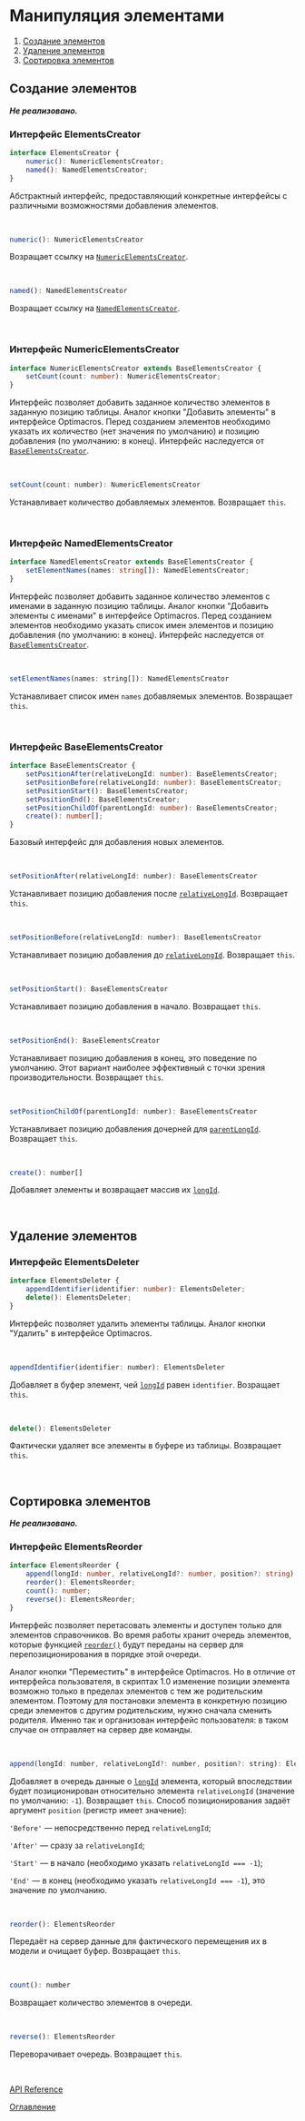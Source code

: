 # Манипуляция элементами

1. [Создание элементов](#create)
1. [Удаление элементов](#delete)
1. [Сортировка элементов](#reorder)

## Создание элементов<a name="create"></a>

***Не реализовано.***

### Интерфейс ElementsCreator<a name="ElementsCreator"></a>

```ts
interface ElementsCreator {
	numeric(): NumericElementsCreator;
	named(): NamedElementsCreator;
}
```
Абстрактный интерфейс, предоставляющий конкретные интерфейсы с различными возможностями добавления элементов.

&nbsp;

```js
numeric(): NumericElementsCreator
```
Возращает ссылку на [`NumericElementsCreator`](#NumericElementsCreator).

&nbsp;

```js
named(): NamedElementsCreator
```
Возращает ссылку на [`NamedElementsCreator`](#NamedElementsCreator).

&nbsp;

### Интерфейс NumericElementsCreator<a name="NumericElementsCreator"></a>

```ts
interface NumericElementsCreator extends BaseElementsCreator {
	setCount(count: number): NumericElementsCreator;
}
```
Интерфейс позволяет добавить заданное количество элементов в заданную позицию таблицы. Аналог кнопки "Добавить элементы" в интерфейсе Optimacros. Перед созданием элементов необходимо указать их количество (нет значения по умолчанию) и позицию добавления (по умолчанию: в конец). Интерфейс наследуется от [`BaseElementsCreator`](#BaseElementsCreator).

&nbsp;

```js
setCount(count: number): NumericElementsCreator
```
Устанавливает количество добавляемых элементов. Возвращает `this`.

&nbsp;

### Интерфейс NamedElementsCreator<a name="NamedElementsCreator"></a>

```ts
interface NamedElementsCreator extends BaseElementsCreator {
	setElementNames(names: string[]): NamedElementsCreator;
}
```
Интерфейс позволяет добавить заданное количество элементов с именами в заданную позицию таблицы. Аналог кнопки "Добавить элементы с именами" в интерфейсе Optimacros. Перед созданием элементов необходимо указать список имен элементов и позицию добавления (по умолчанию: в конец). Интерфейс наследуется от [`BaseElementsCreator`](#BaseElementsCreator).

&nbsp;

```js
setElementNames(names: string[]): NamedElementsCreator
```
Устанавливает список имен `names` добавляемых элементов. Возвращает `this`.

&nbsp;

### Интерфейс BaseElementsCreator<a name="BaseElementsCreator"></a>

```ts
interface BaseElementsCreator {
	setPositionAfter(relativeLongId: number): BaseElementsCreator;
	setPositionBefore(relativeLongId: number): BaseElementsCreator;
	setPositionStart(): BaseElementsCreator;
	setPositionEnd(): BaseElementsCreator;
	setPositionChildOf(parentLongId: number): BaseElementsCreator;
	create(): number[];
}
```
Базовый интерфейс для добавления новых элементов.

&nbsp;

```js
setPositionAfter(relativeLongId: number): BaseElementsCreator
```
Устанавливает позицию добавления после [`relativeLongId`](./views.md#longId). Возвращает `this`.

&nbsp; 

```js
setPositionBefore(relativeLongId: number): BaseElementsCreator
```
Устанавливает позицию добавления до [`relativeLongId`](./views.md#longId). Возвращает `this`.

&nbsp;

```js
setPositionStart(): BaseElementsCreator
```
Устанавливает позицию добавления в начало. Возвращает `this`.

&nbsp;

```js
setPositionEnd(): BaseElementsCreator
```
Устанавливает позицию добавления в конец, это поведение по умолчанию. Этот вариант наиболее эффективный с точки зрения производительности. Возвращает `this`.

&nbsp;

```js
setPositionChildOf(parentLongId: number): BaseElementsCreator
```
Устанавливает позицию добавления дочерней для [`parentLongId`](./views.md#longId). Возвращает `this`.

&nbsp;

```js
create(): number[]
```
Добавляет элементы и возвращает массив их [`longId`](./views.md#longId).

&nbsp;

## Удаление элементов<a name="delete"></a>

### Интерфейс ElementsDeleter<a name="ElementsDeleter"></a>
```ts
interface ElementsDeleter {
	appendIdentifier(identifier: number): ElementsDeleter;
	delete(): ElementsDeleter;
}
```
Интерфейс позволяет удалить элементы таблицы. Аналог кнопки "Удалить" в интерфейсе Optimacros.

&nbsp;

```js
appendIdentifier(identifier: number): ElementsDeleter
```
Добавляет в буфер элемент, чей [`longId`](./views.md#longId) равен `identifier`. Возращает `this`.

&nbsp;

```js
delete(): ElementsDeleter
```
Фактически удаляет все элементы в буфере из таблицы. Возвращает `this`.

&nbsp;

## Сортировка элементов<a name="reorder"></a>

***Не реализовано.***

### Интерфейс ElementsReorder<a name="ElementsReorder"></a>

```ts
interface ElementsReorder {
	append(longId: number, relativeLongId?: number, position?: string): ElementsReorder;
	reorder(): ElementsReorder;
	count(): number;
	reverse(): ElementsReorder;
}
```
Интерфейс позволяет перетасовать элементы и доступен только для элементов справочников. Во время работы хранит очередь элементов, которые функцией [`reorder()`](#reorder) будут переданы на сервер для перепозиционирования в порядке этой очереди.

Аналог кнопки "Переместить" в интерфейсе Optimacros. Но в отличие от интерфейса пользователя, в скриптах 1.0 изменение позиции элемента возможно только в пределах элементов с тем же родительским элементом. Поэтому для постановки элемента в конкретную позицию среди элементов с другим родительским, нужно сначала сменить родителя. Именно так и организован интерфейс пользователя: в таком случае он отправляет на сервер две команды.

&nbsp;

```js
append(longId: number, relativeLongId?: number, position?: string): ElementsReorder
```
Добавляет в очередь данные о [`longId`](./views.md#longId) элемента, который впоследствии будет позиционирован относительно элемента `relativeLongId` (значение по умолчанию: `-1`). Возвращает `this`. Способ позиционирования задаёт аргумент `position` (регистр имеет значение):

`'Before'` — непосредственно перед `relativeLongId`;

`'After'` — сразу за `relativeLongId`;

`'Start'` — в начало (необходимо указать `relativeLongId === -1`);

`'End'` — в конец (необходимо указать `relativeLongId === -1`), это значение по умолчанию.

&nbsp;

<a name="reorder"></a>
```js
reorder(): ElementsReorder
```
Передаёт на сервер данные для фактического перемещения их в модели и очищает буфер. Возвращает `this`.

&nbsp;

```js
count(): number
```
Возвращает количество элементов в очереди.

&nbsp;

```js
reverse(): ElementsReorder
```
Переворачивает очередь. Возвращает `this`.

&nbsp;

[API Reference](API.md)

[Оглавление](../README.md)
